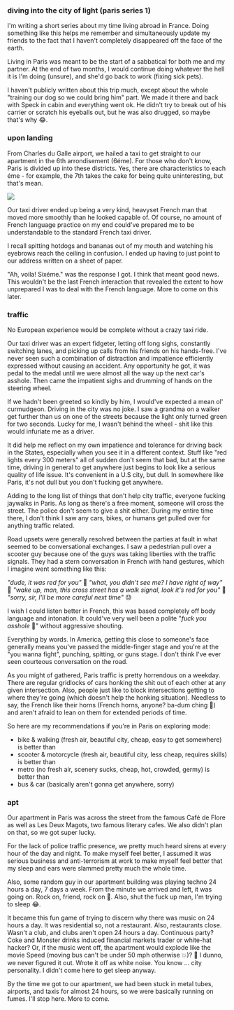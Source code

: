 ### diving into the city of light (paris series 1)

I'm writing a short series about my time living abroad in France. Doing something like this helps me remember and simultaneously update my friends to the fact that I haven't completely disappeared off the face of the earth.

Living in Paris was meant to be the start of a sabbatical for both me and my partner. At the end of two months, I would continue doing whatever the hell it is I'm doing (unsure), and she'd go back to work (fixing sick pets). 

I haven't publicly written about this trip much, except about the whole "training our dog so we could bring him" part. We made it there and back with Speck in cabin and everything went ok. He didn't try to break out of his carrier or scratch his eyeballs out, but he was also drugged, so maybe that's why 😂.

### upon landing

From Charles du Galle airport, we hailed a taxi to get straight to our apartment in the 6th arrondisement (6éme). For those who don't know, Paris is divided up into these districts. Yes, there are characteristics to each éme - for example, the 7th takes the cake for being quite uninteresting, but that's mean. 

![](paris-eme.png)

Our taxi driver ended up being a very kind, heavyset French man that moved more smoothly than he looked capable of. Of course, no amount of French language practice on my end could've prepared me to be understandable to the standard French taxi driver.

I recall spitting hotdogs and bananas out of my mouth and watching his eyebrows reach the ceiling in confusion. I ended up having to just point to our address written on a sheet of paper.

"Ah, voila! Sixéme." was the response I got. I think that meant good news. This wouldn't be the last French interaction that revealed the extent to how unprepared I was to deal with the French language. More to come on this later.

### traffic

No European experience would be complete without a crazy taxi ride.

Our taxi driver was an expert fidgeter, letting off long sighs, constantly switching lanes, and picking up calls from his friends on his hands-free. I've never seen such a combination of distraction and impatience efficiently expressed without causing an accident. Any opportunity he got, it was pedal to the medal until we were almost all the way up the next car's asshole. Then came the impatient sighs and drumming of hands on the steering wheel.

If we hadn't been greeted so kindly by him, I would've expected a mean ol' curmudgeon. Driving in the city was no joke. I saw a grandma on a walker get further than us on one of the streets because the light only turned green for two seconds. Lucky for me, I wasn't behind the wheel - shit like this would infuriate me as a driver.

It did help me reflect on my own impatience and tolerance for driving back in the States, especially when you see it in a different context. Stuff like "red lights every 300 meters" all of sudden don't seem that bad, but at the same time, driving in general to get anywhere just begins to look like a serious quality of life issue. It's convenient in a U.S city, but dull. In somewhere like Paris, it's not dull but you don't fucking get anywhere.

Adding to the long list of things that don't help city traffic, everyone fucking jaywalks in Paris. As long as there's a free moment, someone will cross the street. The police don't seem to give a shit either. During my entire time there, I don't think I saw any cars, bikes, or humans get pulled over for anything traffic related. 

Road upsets were generally resolved between the parties at fault in what seemed to be conversational exchanges. I saw a pedestrian pull over a scooter guy because one of the guys was taking liberties with the traffic signals. They had a stern conversation in French with hand gestures, which I imagine went something like this:

*"dude, it was red for you"* 😤
*"what, you didn't see me? I have right of way"* 👀
*"wake up, man, this cross street has a walk signal, look it's red for you"* 🚦
*"sorry, sir, I'll be more careful next time"* 😓

I wish I could listen better in French, this was based completely off body language and intonation. It could've very well been a polite "*fuck you asshole* 🙂" without aggressive shouting.

Everything by words. In America, getting this close to someone's face generally means you've passed the middle-finger stage and you're at the "you wanna fight", punching, spitting, or guns stage. I don't think I've ever seen courteous conversation on the road.

As you might of gathered, Paris traffic is pretty horrendous on a weekday. There are regular gridlocks of cars honking the shit out of each other at any given intersection. Also, people just like to block intersections getting to where they're going (which doesn't help the honking situation). Needless to say, the French like their horns (French horns, anyone? ba-dum ching 🥁) and aren't afraid to lean on them for extended periods of time.

So here are my recommendations if you're in Paris on exploring mode:

- bike & walking (fresh air, beautiful city, cheap, easy to get somewhere) is better than
- scooter & motorcycle (fresh air, beautiful city, less cheap, requires skills) is better than
- metro (no fresh air, scenery sucks, cheap, hot, crowded, germy) is better than
- bus & car (basically aren't gonna get anywhere, sorry)

### apt

Our apartment in Paris was across the street from the famous Café de Flore as well as Les Deux Magots, two famous literary cafes. We also didn't plan on that, so we got super lucky.

For the lack of police traffic presence, we pretty much heard sirens at every hour of the day and night. To make myself feel better, I assumed it was serious business and anti-terrorism at work to make myself feel better that my sleep and ears were slammed pretty much the whole time.

Also, some random guy in our apartment building was playing techno 24 hours a day, 7 days a week. From the minute we arrived and left, it was going on. Rock on, friend, rock on 🤘. Also, shut the fuck up man, I'm trying to sleep 😂.

It became this fun game of trying to discern why there was music on 24 hours a day. It was residential so, not a restaurant. Also, restaurants close. Wasn't a club, and clubs aren't open 24 hours a day. Continuous party? Coke and Monster drinks induced financial markets trader or white-hat hacker? Or, if the music went off, the apartment would explode like the movie Speed (moving bus can't be under 50 mph otherwise 💥)? 🤣 I dunno, we never figured it out. Wrote it off as white noise. You know ... city personality. I didn't come here to get sleep anyway.

By the time we got to our apartment, we had been stuck in metal tubes, airports, and taxis for almost 24 hours, so we were basically running on fumes. I'll stop here. More to come.